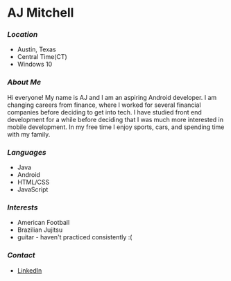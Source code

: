 # AJ Mitchell #

### *Location* ###
* Austin, Texas 
* Central Time(CT)
* Windows 10

### *About Me* ###
Hi everyone! My name is AJ and I am an aspiring Android developer. I am changing careers from finance, where I worked for several financial companies before deciding to get into tech. I have studied front end development for a while before deciding that I was much more interested in mobile development. In my free time I enjoy sports, cars, and spending time with my family.

### *Languages* ###
* Java
* Android
* HTML/CSS
* JavaScript

### *Interests* ###
* American Football
* Brazilian Jujitsu
* guitar - haven't practiced consistently :(

### *Contact* ###
* [LinkedIn](https://www.linkedin.com/in/aj-mitchell/)
